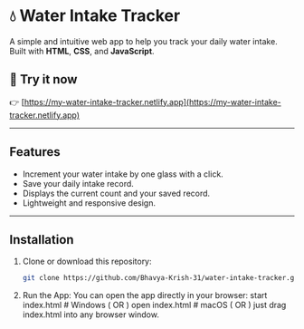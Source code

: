 # 💧 Water Intake Tracker

A simple and intuitive web app to help you track your daily water intake. Built with **HTML**, **CSS**, and **JavaScript**.

## 🚀 Try it now  
👉 [https://my-water-intake-tracker.netlify.app](https://my-water-intake-tracker.netlify.app)

---

## Features

- Increment your water intake by one glass with a click.
- Save your daily intake record.
- Displays the current count and your saved record.
- Lightweight and responsive design.

---

## Installation

1. Clone or download this repository:
   ```bash
   git clone https://github.com/Bhavya-Krish-31/water-intake-tracker.git

2. Run the App:
   You can open the app directly in your browser:
   start index.html  # Windows
   ( OR )
   open index.html   # macOS
   ( OR )
   just drag index.html into any browser window.

